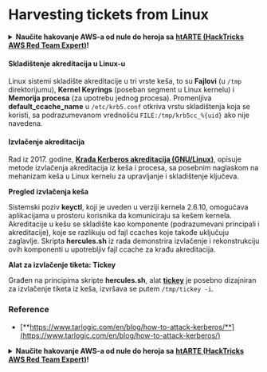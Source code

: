 # Harvesting tickets from Linux

<details>

<summary><strong>Naučite hakovanje AWS-a od nule do heroja sa</strong> <a href="https://training.hacktricks.xyz/courses/arte"><strong>htARTE (HackTricks AWS Red Team Expert)</strong></a><strong>!</strong></summary>

Drugi načini podrške HackTricks-u:

* Ako želite da vidite **vašu kompaniju reklamiranu na HackTricks-u** ili **preuzmete HackTricks u PDF formatu** proverite [**PLANOVE ZA PRETPLATU**](https://github.com/sponsors/carlospolop)!
* Nabavite [**zvanični PEASS & HackTricks swag**](https://peass.creator-spring.com)
* Otkrijte [**The PEASS Family**](https://opensea.io/collection/the-peass-family), našu kolekciju ekskluzivnih [**NFT-ova**](https://opensea.io/collection/the-peass-family)
* **Pridružite se** 💬 [**Discord grupi**](https://discord.gg/hRep4RUj7f) ili [**telegram grupi**](https://t.me/peass) ili nas **pratite** na **Twitter-u** 🐦 [**@carlospolopm**](https://twitter.com/hacktricks\_live)**.**
* **Podelite svoje hakovanje trikove slanjem PR-ova na** [**HackTricks**](https://github.com/carlospolop/hacktricks) i [**HackTricks Cloud**](https://github.com/carlospolop/hacktricks-cloud) github repozitorijume.

</details>

#### Skladištenje akreditacija u Linux-u

Linux sistemi skladište akreditacije u tri vrste keša, to su **Fajlovi** (u `/tmp` direktorijumu), **Kernel Keyrings** (poseban segment u Linux kernelu) i **Memorija procesa** (za upotrebu jednog procesa). Promenljiva **default\_ccache\_name** u `/etc/krb5.conf` otkriva vrstu skladištenja koja se koristi, sa podrazumevanom vrednošću `FILE:/tmp/krb5cc_%{uid}` ako nije navedena.

#### Izvlačenje akreditacija

Rad iz 2017. godine, [**Krađa Kerberos akreditacija (GNU/Linux)**](https://www.delaat.net/rp/2016-2017/p97/report.pdf), opisuje metode izvlačenja akreditacija iz keša i procesa, sa posebnim naglaskom na mehanizam keša u Linux kernelu za upravljanje i skladištenje ključeva.

**Pregled izvlačenja keša**

Sistemski poziv **keyctl**, koji je uveden u verziji kernela 2.6.10, omogućava aplikacijama u prostoru korisnika da komuniciraju sa kešem kernela. Akreditacije u kešu se skladište kao komponente (podrazumevani principali i akreditacije), koje se razlikuju od fajl ccaches koje takođe uključuju zaglavlje. Skripta **hercules.sh** iz rada demonstrira izvlačenje i rekonstrukciju ovih komponenti u upotrebljiv fajl ccache za krađu akreditacija.

**Alat za izvlačenje tiketa: Tickey**

Građen na principima skripte **hercules.sh**, alat [**tickey**](https://github.com/TarlogicSecurity/tickey) je posebno dizajniran za izvlačenje tiketa iz keša, izvršava se putem `/tmp/tickey -i`.

### Reference

* [**https://www.tarlogic.com/en/blog/how-to-attack-kerberos/**](https://www.tarlogic.com/en/blog/how-to-attack-kerberos/)

<details>

<summary><strong>Naučite hakovanje AWS-a od nule do heroja sa</strong> <a href="https://training.hacktricks.xyz/courses/arte"><strong>htARTE (HackTricks AWS Red Team Expert)</strong></a><strong>!</strong></summary>

Drugi načini podrške HackTricks-u:

* Ako želite da vidite **vašu kompaniju reklamiranu na HackTricks-u** ili **preuzmete HackTricks u PDF formatu** proverite [**PLANOVE ZA PRETPLATU**](https://github.com/sponsors/carlospolop)!
* Nabavite [**zvanični PEASS & HackTricks swag**](https://peass.creator-spring.com)
* Otkrijte [**The PEASS Family**](https://opensea.io/collection/the-peass-family), našu kolekciju ekskluzivnih [**NFT-ova**](https://opensea.io/collection/the-peass-family)
* **Pridružite se** 💬 [**Discord grupi**](https://discord.gg/hRep4RUj7f) ili [**telegram grupi**](https://t.me/peass) ili nas **pratite** na **Twitter-u** 🐦 [**@carlospolopm**](https://twitter.com/hacktricks\_live)**.**
* **Podelite svoje hakovanje trikove slanjem PR-ova na** [**HackTricks**](https://github.com/carlospolop/hacktricks) i [**HackTricks Cloud**](https://github.com/carlospolop/hacktricks-cloud) github repozitorijume.

</details>
